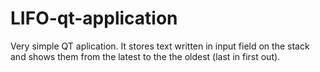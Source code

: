 # LIFO-qt-application
Very simple QT aplication. It stores text written in input field on the stack and shows them from the latest to the the oldest (last in first out).
